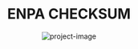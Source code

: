 <h1 align="center" id="title">ENPA CHECKSUM</h1>

<p align="center"><img src="" alt="project-image"></p>
